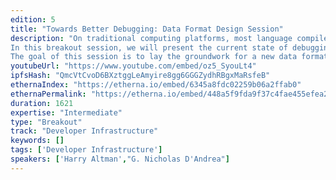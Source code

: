 ```yaml
---
edition: 5
title: "Towards Better Debugging: Data Format Design Session"
description: "On traditional computing platforms, most language compilers output debug information to enable debuggers to decode a program's operation and to enable the user to make sense of their code through hands-on inspection. With smart contract languages, however, this is not yet possible. Existing debugging data formats don't support Ethereum's computing paradigm, leaving debuggers to guess at compiler behavior in hopes of understanding how compiled bytecode reflects user-written source.
In this breakout session, we will present the current state of debugging support on Ethereum, an overview of how debugging support exists on traditional computing platforms, and what the disconnects are that make this more difficult for Ethereum. From there, we seek to discuss how to overcome these limitations and how we can make smart contract debugging better.
The goal of this session is to lay the groundwork for a new data format, including its high-level design and a clear understanding of the path forward for this effort."
youtubeUrl: "https://www.youtube.com/embed/oz5_SyouLt4"
ipfsHash: "QmcVtCvoD6BXztggLeAmyire8gg6GGGZydhRBgxMaRsfeB"
ethernaIndex: "https://etherna.io/embed/6345a8fdc02259b06a2ffab0"
ethernaPermalink: "https://etherna.io/embed/448a5f9fda9f37c4fae455efea24d09c2cfa0bf057709be1e70521468396361b"
duration: 1621
expertise: "Intermediate"
type: "Breakout"
track: "Developer Infrastructure"
keywords: []
tags: ['Developer Infrastructure']
speakers: ['Harry Altman',"G. Nicholas D'Andrea"]
---
```


